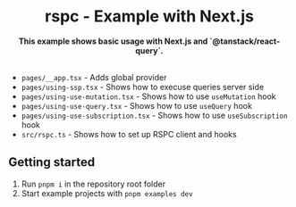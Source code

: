 <h1 align="center">rspc - Example with Next.js</h1>
<div align="center">
 <strong>
   This example shows basic usage with Next.js and `@tanstack/react-query`.
 </strong>
</div>

<br />

- `pages/__app.tsx` - Adds global provider
- `pages/using-ssp.tsx` - Shows how to execuse queries server side
- `pages/using-use-mutation.tsx` - Shows how to use `useMutation` hook
- `pages/using-use-query.tsx` - Shows how to use `useQuery` hook
- `pages/using-use-subscription.tsx` - Shows how to use `useSubscription` hook
- `src/rspc.ts` - Shows how to set up RSPC client and hooks

## Getting started
1. Run `pnpm i` in the repository root folder
2. Start example projects with `pnpm examples dev`
